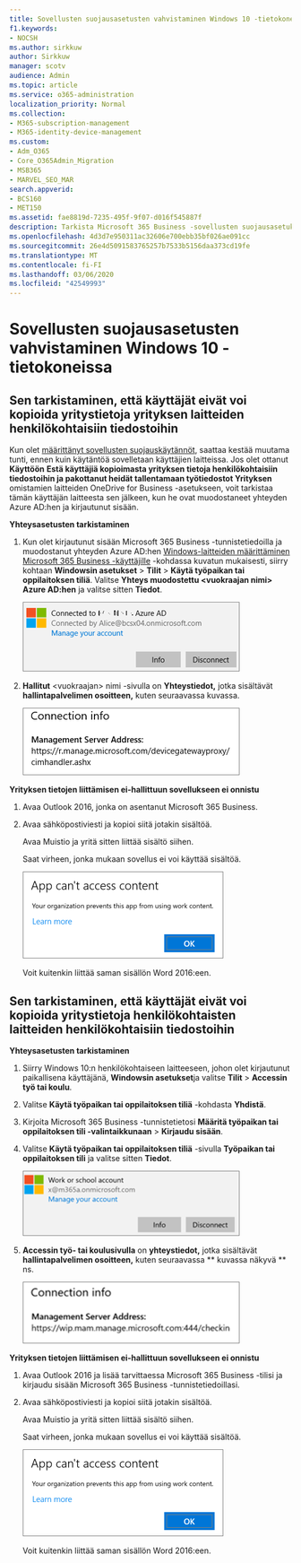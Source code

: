 ```yaml
---
title: Sovellusten suojausasetusten vahvistaminen Windows 10 -tietokoneissa
f1.keywords:
- NOCSH
ms.author: sirkkuw
author: Sirkkuw
manager: scotv
audience: Admin
ms.topic: article
ms.service: o365-administration
localization_priority: Normal
ms.collection:
- M365-subscription-management
- M365-identity-device-management
ms.custom:
- Adm_O365
- Core_O365Admin_Migration
- MSB365
- MARVEL_SEO_MAR
search.appverid:
- BCS160
- MET150
ms.assetid: fae8819d-7235-495f-9f07-d016f545887f
description: Tarkista Microsoft 365 Business -sovellusten suojausasetukset Windows 10 -laitteissa ja varmista, että käyttäjät eivät voi kopioida yrityksen tietoja henkilökohtaisiin tiedostoihin tai muihin kuin hallittuihin sovelluksiin.
ms.openlocfilehash: 4d3d7e950311ac32606e700ebb35bf026ae091cc
ms.sourcegitcommit: 26e4d5091583765257b7533b5156daa373cd19fe
ms.translationtype: MT
ms.contentlocale: fi-FI
ms.lasthandoff: 03/06/2020
ms.locfileid: "42549993"
---
```

# <a name="validate-app-protection-settings-on-windows-10-pcs"></a>Sovellusten suojausasetusten vahvistaminen Windows 10 -tietokoneissa

## <a name="verify-that-users-cannot-copy-company-data-to-personal-files-on-corporate-devices"></a>Sen tarkistaminen, että käyttäjät eivät voi kopioida yritystietoja yrityksen laitteiden henkilökohtaisiin tiedostoihin

Kun olet [määrittänyt sovellusten suojauskäytännöt](protection-settings-for-windows-10-devices.md), saattaa kestää muutama tunti, ennen kuin käytäntöä sovelletaan käyttäjien laitteissa. Jos olet ottanut **Käyttöön** **Estä käyttäjiä kopioimasta yrityksen tietoja henkilökohtaisiin tiedostoihin ja pakottanut heidät tallentamaan työtiedostot Yrityksen** omistamien laitteiden OneDrive for Business -asetukseen, voit tarkistaa tämän käyttäjän laitteesta sen jälkeen, kun he ovat muodostaneet yhteyden Azure AD:hen ja kirjautunut sisään. 
  
 **Yhteysasetusten tarkistaminen**
  
1. Kun olet kirjautunut sisään Microsoft 365 Business -tunnistetiedoilla ja muodostanut yhteyden Azure AD:hen [Windows-laitteiden määrittäminen Microsoft 365 Business -käyttäjille](set-up-windows-devices.md) -kohdassa kuvatun mukaisesti, siirry kohtaan **Windowsin asetukset** \> **Tilit** \> **Käytä työpaikan tai oppilaitoksen tiliä**. Valitse **Yhteys muodostettu \<vuokraajan nimi\> Azure AD:hen** ja valitse sitten **Tiedot**.
    
    ![Click or tap Info on the Connected to Azure AD dialog.](../media/a36ede2b-d1a0-4d4e-8ea7-af39b4b63890.png)
  
2. **Hallitut** \<vuokraajan\> nimi -sivulla on **Yhteystiedot,** jotka sisältävät **hallintapalvelimen osoitteen,** kuten seuraavassa kuvassa. 
    
    ![Managed by page shows connection info of the device manager URL.](../media/47515a8e-2d0c-4bea-99f0-6b2545b88a11.png)
  
 **Yrityksen tietojen liittämisen ei-hallittuun sovellukseen ei onnistu**
  
1. Avaa Outlook 2016, jonka on asentanut Microsoft 365 Business.
    
2. Avaa sähköpostiviesti ja kopioi siitä jotakin sisältöä.
    
    Avaa Muistio ja yritä sitten liittää sisältö siihen.
    
    Saat virheen, jonka mukaan sovellus ei voi käyttää sisältöä.
    
    ![A dialog that states app can't access content when you paste into an unmanaged app.](../media/5e82b154-cf2f-43c8-ae80-b45d8ad80e56.png)
  
    Voit kuitenkin liittää saman sisällön Word 2016:een.
    
## <a name="verify-that-users-cannot-copy-company-data-to-personal-files-on-personal-devices"></a>Sen tarkistaminen, että käyttäjät eivät voi kopioida yritystietoja henkilökohtaisten laitteiden henkilökohtaisiin tiedostoihin

 **Yhteysasetusten tarkistaminen**
  
1. Siirry Windows 10:n henkilökohtaiseen laitteeseen, johon olet kirjautunut paikallisena käyttäjänä, **Windowsin asetukset**ja valitse **Tilit** \> **Accessin työ tai koulu**.
    
2. Valitse **Käytä työpaikan tai oppilaitoksen tiliä** -kohdasta **Yhdistä**.
    
3. Kirjoita Microsoft 365 Business -tunnistetietosi **Määritä työpaikan tai oppilaitoksen tili -valintaikkunaan** \> **Kirjaudu sisään**.
    
4. Valitse **Käytä työpaikan tai oppilaitoksen tiliä** -sivulla **Työpaikan tai oppilaitoksen tili** ja valitse sitten **Tiedot**.
    
    ![Napsauta tai napauta Tietoja Työ- tai koulutili -valintaikkunassa.](../media/63bd8b32-cb32-4afa-8ce0-6070ac403abc.png)
  
5. **Accessin työ- tai koulusivulla** on **yhteystiedot,** jotka sisältävät **hallintapalvelimen osoitteen,** kuten seuraavassa ** kuvassa näkyvä ** ns. 
    
    ![Managed by page shows connection info URL that includes the words mam and wpi.](../media/abd4eaf4-44fa-4538-a3e8-1e0d331dfe1e.png)
  
 **Yrityksen tietojen liittämisen ei-hallittuun sovellukseen ei onnistu**
  
1. Avaa Outlook 2016 ja lisää tarvittaessa Microsoft 365 Business -tilisi ja kirjaudu sisään Microsoft 365 Business -tunnistetiedoillasi.
    
2. Avaa sähköpostiviesti ja kopioi siitä jotakin sisältöä.
    
    Avaa Muistio ja yritä sitten liittää sisältö siihen.
    
    Saat virheen, jonka mukaan sovellus ei voi käyttää sisältöä.
    
    ![A dialog that states app can't access content when you paste into an unmanaged app.](../media/5e82b154-cf2f-43c8-ae80-b45d8ad80e56.png)
  
    Voit kuitenkin liittää saman sisällön Word 2016:een.
    

